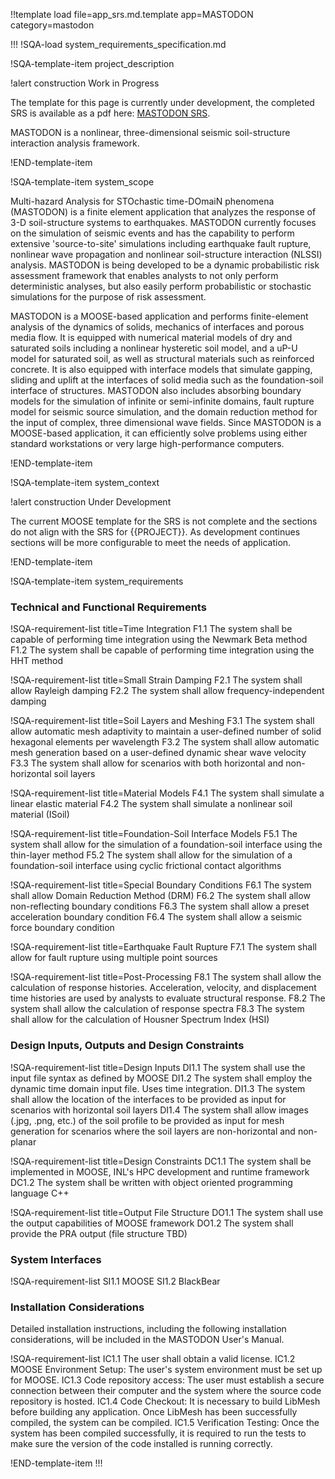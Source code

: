 !!template load file=app_srs.md.template app=MASTODON category=mastodon

!!!
!SQA-load system_requirements_specification.md

!SQA-template-item project_description

!alert construction
Work in Progress

The template for this page is currently under development, the completed SRS is available
as a pdf here: [MASTODON SRS](https://hpcgitlab.inl.gov/idaholab/mastodon/uploads/d50895b47f1cf489b504bf3036d79bae/MastodonSoftwareRequirementsSpecification.pdf).

MASTODON is a nonlinear, three-dimensional seismic soil-structure interaction analysis framework.

!END-template-item

!SQA-template-item system_scope

Multi-hazard Analysis for STOchastic time-DOmaiN phenomena (MASTODON) is a finite element application
that analyzes the response of 3-D soil-structure systems to earthquakes. MASTODON currently focuses
on the simulation of seismic events and has the capability to perform extensive 'source-to-site'
simulations including earthquake fault rupture, nonlinear wave propagation and nonlinear
soil-structure interaction (NLSSI) analysis. MASTODON is being developed to be a dynamic
probabilistic risk assessment framework that enables analysts to not only perform deterministic
analyses, but also easily perform probabilistic or stochastic simulations for the purpose of risk
assessment.

MASTODON is a MOOSE-based application and performs finite-element analysis of the dynamics of solids,
mechanics of interfaces and porous media flow. It is equipped with numerical material models of dry
and saturated soils including a nonlinear hysteretic soil model, and a uP-U model for saturated
soil, as well as structural materials such as reinforced concrete. It is also equipped with
interface models that simulate gapping, sliding and uplift at the interfaces of solid media such as
the foundation-soil interface of structures. MASTODON also includes absorbing boundary models for
the simulation of infinite or semi-infinite domains, fault rupture model for seismic source
simulation, and the domain reduction method for the input of complex, three dimensional wave fields.
Since MASTODON is a MOOSE-based application, it can efficiently solve problems using either standard
workstations or very large high-performance computers.

!END-template-item

!SQA-template-item system_context

!alert construction
Under Development

The current MOOSE template for the SRS is not complete and the sections do not align with
the SRS for {{PROJECT}}. As development continues sections will be more configurable to meet
the needs of application.

!END-template-item

!SQA-template-item system_requirements

### Technical and Functional Requirements

!SQA-requirement-list title=Time Integration
    F1.1 The system shall be capable of performing time integration using the Newmark Beta method
    F1.2 The system shall be capable of performing time integration using the HHT method

!SQA-requirement-list title=Small Strain Damping
    F2.1 The system shall allow Rayleigh damping
    F2.2 The system shall allow frequency-independent damping

!SQA-requirement-list title=Soil Layers and Meshing
    F3.1 The system shall allow automatic mesh adaptivity to maintain a user-defined number of solid hexagonal elements per wavelength
    F3.2 The system shall allow automatic mesh generation based on a user-defined dynamic shear wave velocity
    F3.3 The system shall allow for scenarios with both horizontal and non-horizontal soil layers

!SQA-requirement-list title=Material Models
    F4.1 The system shall simulate a linear elastic material
    F4.2 The system shall simulate a nonlinear soil material (ISoil)

!SQA-requirement-list title=Foundation-Soil Interface Models
    F5.1 The system shall allow for the simulation of a foundation-soil interface using the thin-layer method
    F5.2 The system shall allow for the simulation of a foundation-soil interface using cyclic frictional contact algorithms

!SQA-requirement-list title=Special Boundary Conditions
    F6.1 The system shall allow Domain Reduction Method (DRM)
    F6.2 The system shall allow non-reflecting boundary conditions
    F6.3 The system shall allow a preset acceleration boundary condition
    F6.4 The system shall allow a seismic force boundary condition

!SQA-requirement-list title=Earthquake Fault Rupture
    F7.1 The system shall allow for fault rupture using multiple point sources

!SQA-requirement-list title=Post-Processing
    F8.1 The system shall allow the calculation of response histories. Acceleration, velocity, and displacement time histories are used by analysts to evaluate structural response.
    F8.2 The system shall allow the calculation of response spectra
    F8.3 The system shall allow for the calculation of Housner Spectrum Index (HSI)

### Design Inputs, Outputs and Design Constraints

!SQA-requirement-list title=Design Inputs
    DI1.1 The system shall use the input file syntax as defined by MOOSE
    DI1.2 The system shall employ the dynamic time domain input file. Uses time integration.
    DI1.3 The system shall allow the location of the interfaces to be provided as input for scenarios with horizontal soil layers
    DI1.4 The system shall allow images (.jpg, .png, etc.) of the soil profile to be provided as input for mesh generation for scenarios where the soil layers are non-horizontal and non-planar

!SQA-requirement-list title=Design Constraints
    DC1.1 The system shall be implemented in MOOSE, INL's HPC development and runtime framework
    DC1.2 The system shall be written with object oriented programming language C++

!SQA-requirement-list title=Output File Structure
    DO1.1 The system shall use the output capabilities of MOOSE framework
    DO1.2 The system shall provide the PRA output (file structure TBD)

### System Interfaces

!SQA-requirement-list
    SI1.1 MOOSE
    SI1.2 BlackBear

### Installation Considerations

Detailed installation instructions, including the following installation considerations, will be included in the MASTODON User's Manual.

!SQA-requirement-list
    IC1.1 The user shall obtain a valid license.
    IC1.2 MOOSE Environment Setup:  The user's system environment must be set up for MOOSE.
    IC1.3 Code repository access: The user must establish a secure connection between their computer and the system where the source code repository is hosted.
    IC1.4 Code Checkout:  It is necessary to build LibMesh before building any application.  Once LibMesh has been successfully compiled, the system can be compiled.
    IC1.5 Verification Testing:  Once the system has been compiled successfully, it is required to run the tests to make sure the version of the code installed is running correctly.

!END-template-item
!!!
